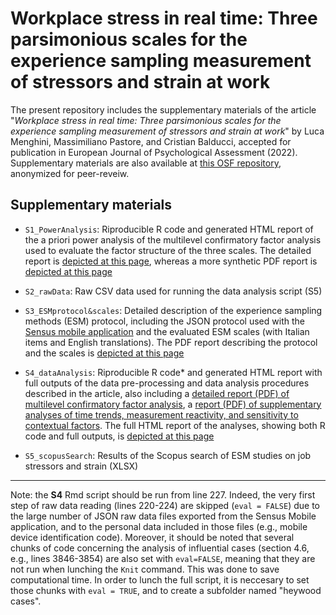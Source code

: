 # Workplace stress in real time: Three parsimonious scales for the experience sampling measurement of stressors and strain at work
The present repository includes the supplementary materials of the article "*Workplace stress in real time: Three parsimonious scales for the experience sampling measurement of stressors and strain at work*" by Luca Menghini, Massimiliano Pastore, and Cristian Balducci, accepted for publication in European Journal of Psychological Assessment (2022). Supplementary materials are also available at [this OSF repository](https://osf.io/87a9p/?view_only=8439d7578f54405a853b31264df9bc19), anonymized for peer-reveiw.

## Supplementary materials
- `S1_PowerAnalysis`: Riproducible R code and generated HTML report of the a priori power analysis of the multilevel confirmatory factor analysis used to evaluate the factor structure of the three scales. The detailed report is [depicted at this page](https://Luca-Menghini.github.io/ESMmeasures-workplaceStress/Appendix%20B%20-%20Data%20pre-processing/insa%40home_dataProcessing.html), whereas a more synthetic PDF report is [depicted at this page](https://Luca-Menghini.github.io/ESMmeasures-workplaceStress)

- `S2_rawData`: Raw CSV data used for running the data analysis script (S5)

- `S3_ESMprotocol&scales`: Detailed description of the experience sampling methods (ESM) protocol, including the JSON protocol used with the [Sensus mobile application](https://predictive-technology-laboratory.github.io/sensus/) and the evaluated ESM scales (with Italian items and English translations). The PDF report describing the protocol and the scales is [depicted at this page](https://Luca-Menghini.github.io/ESMmeasures-workplaceStress)

- `S4_dataAnalysis`: Riproducible R code* and generated HTML report with full outputs of the data pre-processing and data analysis procedures described in the article, also including a [detailed report (PDF) of multilevel confirmatory factor analysis](https://Luca-Menghini.github.io/ESMmeasures-workplaceStress), a [report (PDF) of supplementary analyses of time trends, measurement reactivity, and sensitivity to contextual factors](https://Luca-Menghini.github.io/ESMmeasures-workplaceStress). The full HTML report of the analyses, showing both R code and full outputs, is [depicted at this page](https://Luca-Menghini.github.io/ESMmeasures-workplaceStress)

- `S5_scopusSearch`: Results of the Scopus search of ESM studies on job stressors and strain (XLSX)

---

Note: the **S4** Rmd script should be run from line 227. Indeed, the very first step of raw data reading (lines 220-224) are skipped (`eval = FALSE`) due to the large number of JSON raw data files exported from the Sensus Mobile application, and to the personal data included in those files (e.g., mobile device identification code).
Moreover, it should be noted that several chunks of code concerning the analysis of influential cases (section 4.6, e.g., lines 3846-3854) are also set with `eval=FALSE`, meaning that they are not run when lunching the `Knit` command. This was done to save computational time. In order to lunch the full script, it is neccesary to set those chunks with `eval = TRUE`, and to create a subfolder named "heywood cases".
